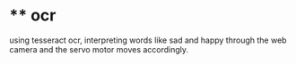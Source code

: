 # ** ocr 
using tesseract ocr, interpreting words like sad and happy through the web camera and the servo motor moves accordingly.

